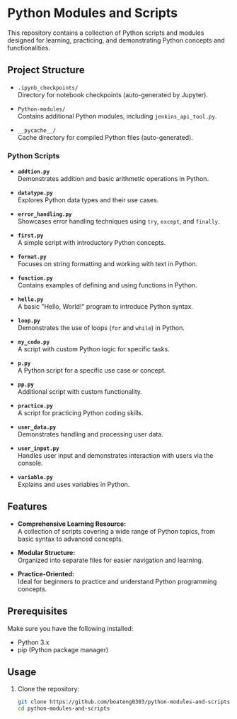 # Python Modules and Scripts

This repository contains a collection of Python scripts and modules designed for learning, practicing, and demonstrating Python concepts and functionalities.

## Project Structure

- `.ipynb_checkpoints/`  
  Directory for notebook checkpoints (auto-generated by Jupyter).

- `Python-modules/`  
  Contains additional Python modules, including `jenkins_api_tool.py`.

- `__pycache__/`  
  Cache directory for compiled Python files (auto-generated).

### Python Scripts

- **`addtion.py`**  
  Demonstrates addition and basic arithmetic operations in Python.

- **`datatype.py`**  
  Explores Python data types and their use cases.

- **`error_handling.py`**  
  Showcases error handling techniques using `try`, `except`, and `finally`.

- **`first.py`**  
  A simple script with introductory Python concepts.

- **`format.py`**  
  Focuses on string formatting and working with text in Python.

- **`function.py`**  
  Contains examples of defining and using functions in Python.

- **`hello.py`**  
  A basic "Hello, World!" program to introduce Python syntax.

- **`loop.py`**  
  Demonstrates the use of loops (`for` and `while`) in Python.

- **`my_code.py`**  
  A script with custom Python logic for specific tasks.

- **`p.py`**  
  A Python script for a specific use case or concept.

- **`pp.py`**  
  Additional script with custom functionality.

- **`practice.py`**  
  A script for practicing Python coding skills.

- **`user_data.py`**  
  Demonstrates handling and processing user data.

- **`user_input.py`**  
  Handles user input and demonstrates interaction with users via the console.

- **`variable.py`**  
  Explains and uses variables in Python.

## Features

- **Comprehensive Learning Resource:**  
  A collection of scripts covering a wide range of Python topics, from basic syntax to advanced concepts.

- **Modular Structure:**  
  Organized into separate files for easier navigation and learning.

- **Practice-Oriented:**  
  Ideal for beginners to practice and understand Python programming concepts.

## Prerequisites

Make sure you have the following installed:

- Python 3.x
- pip (Python package manager)

## Usage

1. Clone the repository:
   ```bash
   git clone https://github.com/boateng0303/python-modules-and-scripts.git
   cd python-modules-and-scripts
